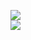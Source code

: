 [![](https://img.shields.io/badge/Made%20With-Github%20Spray-lightgrey.svg?style=for-the-badge&logo=github)](https://github.com/Annihil/github-spray#30401)  
[![](https://i.imgur.com/2DrTn0Z.gif)](https://github.com/Annihil/github-spray)